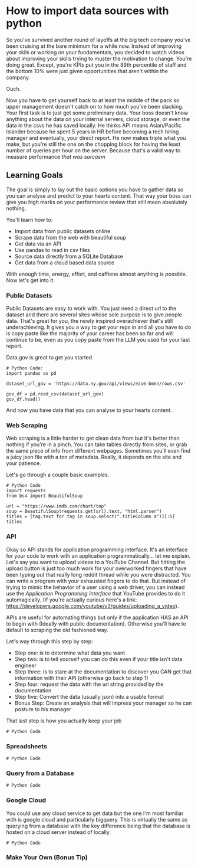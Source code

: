 # How to import data sources with python

So you've survived another round of layoffs at the big tech company you've been cruising at the bare minimum for a while now. 
Instead of improving your skils or working on your fundamentals, you decided to watch videos about improving your skills trying to muster the motivation to change. 
You're doing great. Except, you're KPIs put you in the 89th percentile of staff and the bottom 10% were just given opportunities that aren't within the company.

Ouch.

Now you have to get yourself back to at least the middle of the pack so upper management doesn't catch on to how much you've been slacking.
Your first task is to just get some preliminary data. Your boss doesn't know anything about the data on your internal servers, cloud storage, or even the data in the csvs he has saved locally.
He thinks API means Asian/Pacific Islander because he spent 5 years in HR before becoming a tech hiring manager and eventually, your direct report.
He now makes triple what you make, but you're still the one on the chopping block for having the least number of queries per hour on the server. Because that's a valid way to measure performance *that was sarcasm*

## Learning Goals

The goal is simply to lay out the basic options you have to gather data so you can analyse and predict to your hearts content. That way your boss can give you high marks on your performance review that still mean absolutely nothing.

You'll learn how to:

- Import data from public datasets online
- Scrape data from the web with beautiful soup
- Get data via an API
- Use pandas to read in csv files
- Source data directly from a SQLite Database
- Get data from a cloud based data source

With enough time, energy, effort, and caffiene almost anything is possible. Now let's get into it.

### Public Datasets

Public Datasets are easy to work with. You just need a direct url to the dataset and there are several sites whose sole purpose is to give people data. That's great for you, the newly inspired overachiever that's still underachieving. It gives you a way to get your reps in and all you have to do is copy paste like the majority of your career has been so far and will continue to be, even as you copy paste from the LLM you used for your last report.

Data.gov is great to get you started

```
# Python Code:
import pandas as pd

dataset_url_gov = 'https://data.ny.gov/api/views/e2u6-bmnn/rows.csv'

gov_df = pd.read_csv(dataset_url_gov)
gov_df.head()
```
And now you have data that you can analyse to your hearts content.

### Web Scraping

Web scraping is a little harder to get clean data from but it's better than nothing if you're in a pinch. You can take tables directly from sites, or grab the same piece of info from different webpages. Sometimes you'll even find a juicy json file with a ton of metadata. Really, it depends on the site and your patience.

Let's go through a couple basic examples.

```
# Python Code
import requests
from bs4 import BeautifulSoup

url = "https://www.imdb.com/chart/top"
soup = BeautifulSoup(requests.get(url).text, "html.parser")
titles = [tag.text for tag in soup.select(".titleColumn a")][:5]
titles
```

### API

Okay so API stands for application programming interface. It's an interface for your code to work with an application programmatically... let me explain.
Let's say you want to upload videos to a YouTube Channel. But hitting the upload button is just too much work for your overworked fingers that have been typing out that really long reddit thread while you were distracted. You can write a program with your exhausted fingers to do that. But instead of trying to mimic the behavior of a user using a web driver, you can instead use the *Application Programming Interface* that YouTube provides to do it automagically. (If you're actually curious here's a link: https://developers.google.com/youtube/v3/guides/uploading_a_video).

APIs are useful for automating things but only if the application HAS an API to begin with (Ideally with public documentation). Otherwise you'll have to default to scraping the old fashioned way.

Let's way through this step by step:

- Step one: is to determine what data you want
- Step two: is to tell yourself you can do this even if your title isn't data engineer
- Step three: is to stare at the documentation to discover you CAN get that information with their API (otherwise go back to step 1)
- Step four: request the data with the url string provided by the documentation
- Step five: Convert the data (usually json) into a usable format
- Bonus Step: Create an analysis that will impress your manager so he can posture to his manager

That last step is how you actually keep your job

```
# Python Code

```

### Spreadsheets


```
# Python Code

```

### Query from a Database

```
# Python Code

```

### Google Cloud
You could use any cloud service to get data but the one I'm most familiar with is google cloud and particularly bigquery. This is virtually the same as querying from a database with the key difference being that the database is hosted on a cloud server instead of locally.

```
# Python Code

```

### Make Your Own (Bonus Tip) 

